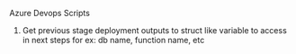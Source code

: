 Azure Devops Scripts
1. Get previous stage deployment outputs to struct like variable to access in next steps for ex: db name, function name, etc
